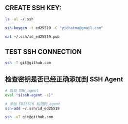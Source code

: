 ## CREATE SSH KEY:
```sh
ls -al ~/.ssh
```
```sh
ssh-keygen -t ed25519 -C "yichatma@gmail.com"
```
```sh
cat ~/.ssh/id_ed25519.pub
```

## TEST SSH CONNECTION
```sh
ssh -T git@github.com
```

## 检查密钥是否已经正确添加到 SSH Agent
```sh
# 启动 SSH agent
eval "$(ssh-agent -s)"

# 添加 ED25519 私钥到 agent
ssh-add ~/.ssh/id_ed25519
```

```sh
ssh -vT git@github.com
```


